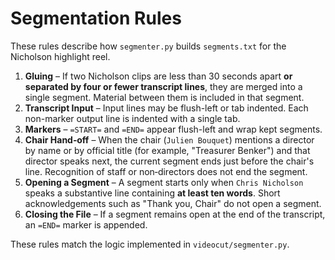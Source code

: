 # Segmentation Rules

These rules describe how `segmenter.py` builds `segments.txt` for the Nicholson highlight reel.

1. **Gluing** – If two Nicholson clips are less than 30 seconds apart **or separated by four or fewer transcript lines**, they are merged into a single segment. Material between them is included in that segment.
2. **Transcript Input** – Input lines may be flush-left or tab indented. Each non-marker output line is indented with a single tab.
3. **Markers** – `=START=` and `=END=` appear flush-left and wrap kept segments.
4. **Chair Hand‑off** – When the chair (`Julien Bouquet`) mentions a director by name or by official title (for example, "Treasurer Benker") and that director speaks next, the current segment ends just before the chair's line. Recognition of staff or non‑directors does not end the segment.
5. **Opening a Segment** – A segment starts only when `Chris Nicholson` speaks a substantive line containing **at least ten words**. Short acknowledgements such as "Thank you, Chair" do not open a segment.
6. **Closing the File** – If a segment remains open at the end of the transcript, an `=END=` marker is appended.

These rules match the logic implemented in `videocut/segmenter.py`.
